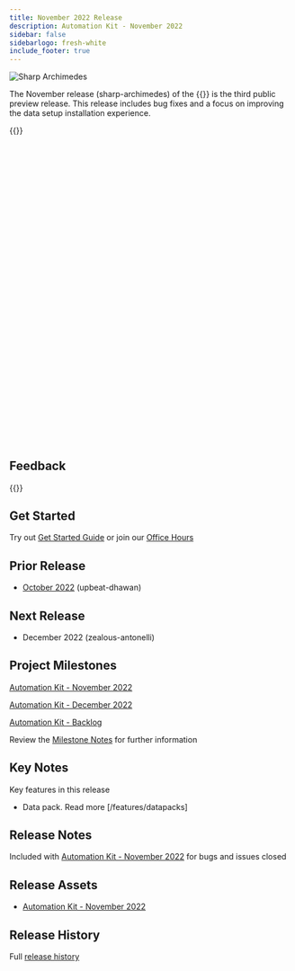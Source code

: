 ```yaml
---
title: November 2022 Release
description: Automation Kit - November 2022
sidebar: false
sidebarlogo: fresh-white
include_footer: true
---
```


![Sharp Archimedes](/images/sharp-archimedes.png)

The November release (sharp-archimedes) of the {{<product-name>}} is the third public preview release. This release includes bug fixes and a focus on improving the data setup installation experience.

{{<presentation slides="1,2">}}

<div class="optional">

<style>
    @media only screen and (max-width: 1024px) {
        .mobileSpacer { margin-bottom: 60vw }
    }
</style>

<div class="mobileSpacer">
</div>

## Feedback

{{<questions name="/releases/november-2022.json" completed="Thank you for providing feedback" showNavigationButtons=false >}}

</div>

<style>
    .fullscreen.optional {
        display: none !important
    }
    nav > .fullscreen.container {
        display: none !important
    }
    section.fullscreen {
        padding: 10px !important;
    }
    .reveal.fullscreen {
    }
}
</style>

<style>
     .page { display: none }
</style>

<div id="slide1" class="page" data-audio="https://powercat-automation-kit.azureedge.net/releases/november-2022/DataPacks.mp3">

![Automation Kit Overview](https://powercat-automation-kit.azureedge.net/releases/november-2022/DataPacks.svg)

<aside class="notes">

With the November Release "[Data Packs](/features/databacks)" are a key new feature.

Datapacks provide you the ability to optionally import sample data.

The Return on investment data pack allows you to rapidly demonstrate planning, metering and monitoring of return on investment via the Automation Kit Power BI dashboard.

</aside>

</div>

<div id="slide2" class="page" data-audio="https://powercat-automation-kit.azureedge.net/releases/november-2022/DataPacks-WhatsNext.mp3">

![Automation Kit Features](https://powercat-automation-kit.azureedge.net/releases/november-2022/DataPacks-WhatsNext.svg?v=1)

<aside class="notes">

In future milestones we will look to improve the datapacks by including them as an optional part of the Automation Kit automated install process.

The ability to include Data Packs as part of the install will allow for a web based install, rather than the command line install process for this release.

<aside>

</div>

## Get Started

Try out [Get Started Guide](/get-started) or join our [Office Hours](/office-hours)

## Prior Release

- [October 2022](/releases/october-2022) (upbeat-dhawan)

## Next Release

- December 2022 (zealous-antonelli)

## Project Milestones

[Automation Kit - November 2022](https://github.com/orgs/microsoft/projects/486/views/4)

[Automation Kit - December 2022](https://github.com/orgs/microsoft/projects/486/views/5)

[Automation Kit - Backlog](https://github.com/orgs/microsoft/projects/486/views/1)

Review the [Milestone Notes](/releases/milestones) for further information

## Key Notes

Key features in this release
- Data pack. Read more [/features/datapacks]

## Release Notes

Included with [Automation Kit - November 2022](https://github.com/microsoft/powercat-automation-kit/releases/tag/AutomationKit-November2022) for bugs and issues closed

## Release Assets

- [Automation Kit - November 2022](https://github.com/microsoft/powercat-automation-kit/releases/tag/AutomationKit-November2022)

## Release History

Full [release history](/releases)
